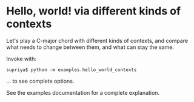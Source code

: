 # Hello, world! via different kinds of contexts

Let's play a C-major chord with different kinds of contexts, and compare what
needs to change between them, and what can stay the same.

Invoke with:

```
supriya$ python -m examples.hello_world_contexts
```

... to see complete options.

See the examples documentation for a complete explanation.
